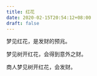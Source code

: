 ```yaml
---
title: 红花
date: 2020-02-15T20:54:12+08:00
draft: false
---
```


梦见红花，是发财的预兆。<br>


梦见树开红花，会得到意外之财。<br>


商人梦见树开红花，会发财。<br>
